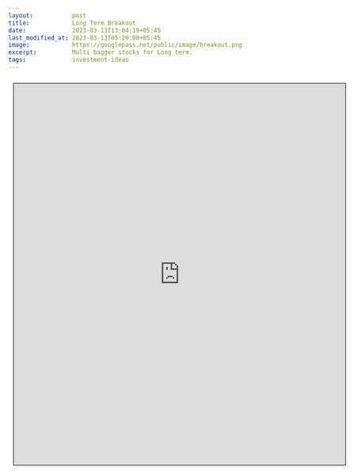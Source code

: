 ```yaml
---
layout:           post
title:            Long Term Breakout
date:             2023-03-13T13:04:19+05:45
last_modified_at: 2023-03-13T05:20:00+05:45
image:            https://googlepass.net/public/image/breakout.png
excerpt:          Multi bagger stocks for Long term.
tags:             investment-ideas
---
```



<iframe src="https://docs.google.com/spreadsheets/d/e/2PACX-1vQGyE2wCU8gBz2dZZHdmmb18n8IctGu-LzvBqYIvAqY17tbl1G4TrZsNxSIZ9A4vg/pubhtml?gid=1458477254&single=true&amp;widget=true&amp;headers=false" scrolling="yes" style="border: 1px solid black; position: relative; margin-left: 10px; margin-top: 10px; width: 670px; height: 770px; ">
</iframe>

